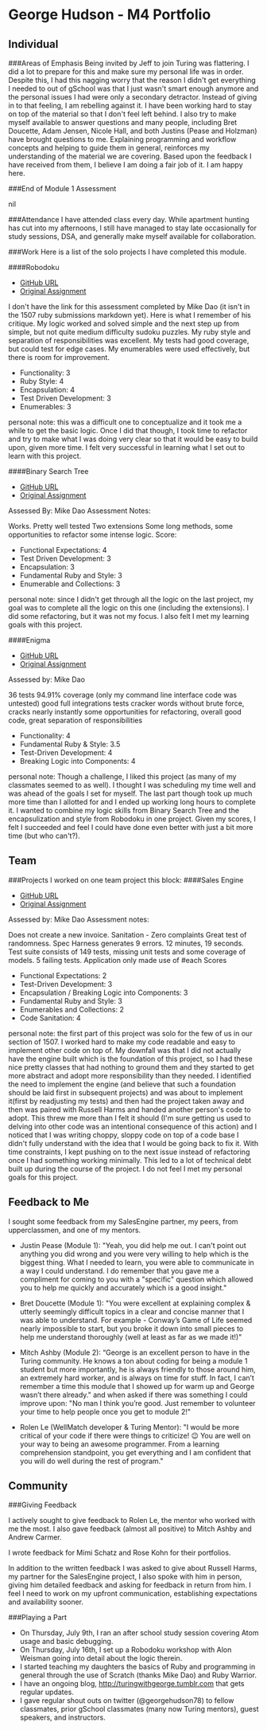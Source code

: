 George Hudson - M4 Portfolio
============================
Individual
----------------------------
###Areas of Emphasis
Being invited by Jeff to join Turing was flattering. I did a lot to prepare for this and make sure my personal life was in order. Despite this, I had this nagging worry that the reason I didn't get everything I needed to out of gSchool was that I just wasn't smart enough anymore and the personal issues I had were only a secondary detractor. Instead of giving in to that feeling, I am rebelling against it. I have been working hard to stay on top of the material so that I don't feel left behind. I also try to make myself available to answer questions and many people, including Bret Doucette, Adam Jensen, Nicole Hall, and both Justins (Pease and Holzman) have brought questions to me. Explaining programming and workflow concepts and helping to guide them in general, reinforces my understanding of the material we are covering. Based upon the feedback I have received from them, I believe I am doing a fair job of it. I am happy here.

###End of Module 1 Assessment

nil

###Attendance
I have attended class every day. While apartment hunting has cut into my afternoons, I still have managed to stay late occasionally for study sessions, DSA, and generally make myself available for collaboration.

###Work
Here is a list of the solo projects I have completed this module.

####Robodoku
* [GitHub URL](https://github.com/Egogre/robodoku)
* [Original Assignment](https://github.com/turingschool/challenges/blob/master/robodoku.markdown)

I don't have the link for this assessment completed by Mike Dao (it isn't in the 1507 ruby submissions markdown yet). Here is what I remember of his critique.
My logic worked and solved simple and the next step up from simple, but not quite medium difficulty sudoku puzzles. My ruby style and separation of responsibilities was excellent. My tests had good coverage, but could test for edge cases. My enumerables were used effectively, but there is room for improvement.

* Functionality: 3
* Ruby Style: 4
* Encapsulation: 4
* Test Driven Development: 3
* Enumerables: 3

personal note: this was a difficult one to conceptualize and it took me a while to get the basic logic. Once I did that though, I took time to refactor and try to make what I was doing very clear so that it would be easy to build upon, given more time. I felt very successful in learning what I set out to learn with this project.

####Binary Search Tree
* [GitHub URL](https://github.com/Egogre/binary_search_tree)
* [Original Assignment]()

Assessed By: Mike Dao
Assessment Notes:

Works.
Pretty well tested
Two extensions
Some long methods, some opportunities to refactor some intense logic.
Score:

* Functional Expectations: 4
* Test Driven Development: 3
* Encapsulation: 3
* Fundamental Ruby and Style: 3
* Enumerable and Collections: 3

personal note: since I didn't get through all the logic on the last project, my goal was to complete all the logic on this one (including the extensions). I did some refactoring, but it was not my focus. I also felt I met my learning goals with this project.

####Enigma
* [GitHub URL](https://github.com/Egogre/enigma)
* [Original Assignment]()

Assessed by: Mike Dao

36 tests 94.91% coverage (only my command line interface code was untested)
good full integrations tests
cracker words without brute force, cracks nearly instantly
some opportunities for refactoring, overall good code, great separation of responsibilities

* Functionality: 4
* Fundamental Ruby & Style: 3.5
* Test-Driven Development: 4
* Breaking Logic into Components: 4

 personal note: Though a challenge, I liked this project (as many of my classmates seemed to as well). I thought I was scheduling my time well and was ahead of the goals I set for myself. The last part though took up much more time than I allotted for and I ended up working long hours to complete it. I wanted to combine my logic skills from Binary Search Tree and the encapsulization and style from Robodoku in one project. Given my scores, I felt I succeeded and feel I could have done even better with just a bit more time (but who can't?).

Team
--------------------------------------
###Projects
I worked on one team project this block:
####Sales Engine
* [GitHub URL](https://github.com/russelleh/sales_engine)
* [Original Assignment](http://tutorials.jumpstartlab.com/projects/sales_engine.html)

Assessed by: Mike Dao
Assessment notes:

Does not create a new invoice.
Sanitation - Zero complaints
Great test of randomness.
Spec Harness generates 9 errors. 12 minutes, 19 seconds.
Test suite consists of 149 tests, missing unit tests and some coverage of models.
5 failing tests.
Application only made use of #each
Scores

* Functional Expectations: 2
* Test-Driven Development: 3
* Encapsulation / Breaking Logic into Components: 3
* Fundamental Ruby and Style: 3
* Enumerables and Collections: 2
* Code Sanitation: 4

personal note: the first part of this project was solo for the few of us in our section of 1507. I worked hard to make my code readable and easy to implement other code on top of. My downfall was that I did not actually have the engine built which is the foundation of this project, so I had these nice pretty classes that had nothing to ground them and they started to get more abstract and adopt more responsibility than they needed. I identified the need to implement the engine (and believe that such a foundation should be laid first in subsequent projects) and was about to implement it(first by readjusting my tests) and then had the project taken away and then was paired with Russell Harms and handed another person's code to adopt. This threw me more than I felt it should (I'm sure getting us used to delving into other code was an intentional consequence of this action) and I noticed that I was writing choppy, sloppy code on top of a code base I didn't fully understand with the idea that I would be going back to fix it. With time constraints, I kept pushing on to the next issue instead of refactoring once I had something working minimally. This led to a lot of technical debt built up during the course of the project. I do not feel I met my personal goals for this project.

Feedback to Me
--------------------------------------

I sought some feedback from my SalesEngine partner, my peers, from upperclassmen, and one of my mentors.

* Justin Pease (Module 1): "Yeah, you did help me out. I can't point out anything you did wrong and you were very willing to help which is the biggest thing. What I needed to learn, you were able to communicate in a way I could understand. I do remember that you gave me a compliment for coming to you with a "specific" question which allowed you to help me quickly and accurately which is a good insight."

* Bret Doucette (Module 1): "You were excellent at explaining complex & utterly seemingly difficult topics in a clear and concise manner that I was able to understand. For example - Conway’s Game of Life seemed nearly impossible to start, but you broke it down into small pieces to help me understand thoroughly (well at least as far as we made it!)"

* Mitch Ashby (Module 2): “George is an excellent person to have in the Turing community. He knows a ton about coding for being a module 1 student but more importantly, he is always friendly to those around him, an extremely hard worker, and is always on time for stuff. In fact, I can’t remember a time this module that I showed up for warm up and George wasn’t there already." and when asked if there was something I could improve upon: "No man I think you’re good. Just remember to volunteer your time to help people once you get to module 2!"

* Rolen Le (WellMatch developer & Turing Mentor): "I would be more critical of your code if there were things to criticize! :wink:  You are well on your way to being an awesome programmer.
From a learning comprehension standpoint,  you get everything and I am confident that you will do well during the rest of program."

Community
-------------------------------------

###Giving Feedback

I actively sought to give feedback to Rolen Le, the mentor who worked with me the most. I also gave feedback (almost all positive) to Mitch Ashby and Andrew Carmer.

I wrote feedback for Mimi Schatz and Rose Kohn for their portfolios.

In addition to the written feedback I was asked to give about Russell Harms, my partner for the SalesEngine project, I also spoke with him in person, giving him detailed feedback and asking for feedback in return from him. I feel I need to work on my upfront communication, establishing expectations and availability sooner.

###Playing a Part

* On Thursday, July 9th, I ran an after school study session covering Atom usage and basic debugging.
* On Thursday, July 16th, I set up a Robodoku workshop with Alon Weisman going into detail about the logic therein.
* I started teaching my daughters the basics of Ruby and programming in general through the use of Scratch (thanks Mike Dao) and Ruby Warrior.
* I have an ongoing blog, http://turingwithgeorge.tumblr.com that gets regular updates.
* I gave regular shout outs on twitter (@georgehudson78) to fellow classmates, prior gSchool classmates (many now Turing mentors), guest speakers, and instructors.
